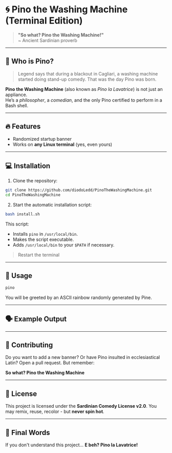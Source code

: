 # 🌀 Pino the Washing Machine (Terminal Edition)

> **"So what? Pino the Washing Machine!"**  
~ Ancient Sardinian proverb

---

## 🧺 Who is Pino?

> Legend says that during a blackout in Cagliari, a washing machine started doing stand-up comedy. That was the day Pino was born.

**Pino the Washing Machine** (also known as *Pino la Lavatrice*) is not just an appliance.  
He’s a *philosopher*, a *comedian*, and the only Pino certified to perform in a Bash shell.

---

## 🔥 Features

* Randomized startup banner
* Works on **any Linux terminal** (yes, even yours)

---

## 💻 Installation

1. Clone the repository:

```bash
git clone https://github.com/diodoLedd/PinoTheWashingMachine.git
cd PinoTheWashingMachine
```

2. Start the automatic installation script:

```bash
bash install.sh
```

This script:

* Installs `pino` in `/usr/local/bin`.
* Makes the script executable.
* Adds `/usr/local/bin` to your `$PATH` if necessary.

> Restart the terminal

---

## 🧠 Usage

```bash
pino
```

You will be greeted by an ASCII rainbow randomly generated by Pine.

---

## 🗣 Example Output

---

## 🤝 Contributing

Do you want to add a new banner? Or have Pino insulted in ecclesiastical Latin?
Open a pull request. But remember:

**So what? Pino the Washing Machine**

---

## 📜 License

This project is licensed under the **Sardinian Comedy License v2.0**.
You may remix, reuse, recolor - but **never spin hot**.

---

## 🧼 Final Words

If you don't understand this project...
**E beh? Pino la Lavatrice!**
